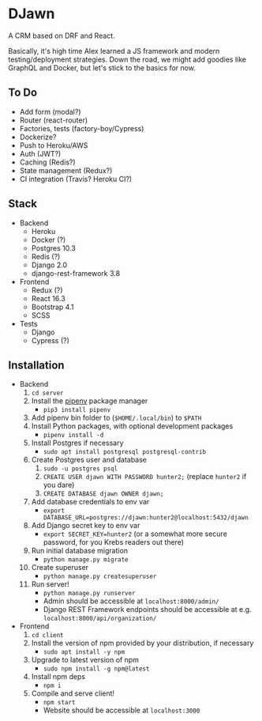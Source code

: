 DJawn
=====

A CRM based on DRF and React.

Basically, it's high time Alex learned a JS framework and modern testing/deployment strategies.
Down the road, we might add goodies like GraphQL and Docker, but let's stick to the basics for now.

To Do
-----

- Add form (modal?)
- Router (react-router)
- Factories, tests (factory-boy/Cypress)
- Dockerize?
- Push to Heroku/AWS
- Auth (JWT?)
- Caching (Redis?)
- State management (Redux?)
- CI integration (Travis? Heroku CI?)

Stack
-----

- Backend
    - Heroku
    - Docker (?)
    - Postgres 10.3
    - Redis (?)
    - Django 2.0
    - django-rest-framework 3.8
- Frontend
    - Redux (?)
    - React 16.3
    - Bootstrap 4.1
    - SCSS
- Tests
    - Django
    - Cypress (?)

Installation
------------

- Backend
    1. `cd server`
    2. Install the [pipenv](https://docs.pipenv.org/) package manager
        - `pip3 install pipenv`
    3. Add pipenv bin folder to (`$HOME/.local/bin`) to `$PATH`
    4. Install Python packages, with optional development packages
        - `pipenv install -d`
    5. Install Postgres if necessary
        - `sudo apt install postgresql postgresql-contrib`
    6. Create Postgres user and database
        1. `sudo -u postgres psql`
        2. `CREATE USER djawn WITH PASSWORD hunter2;` (replace `hunter2` if you dare)
        3. `CREATE DATABASE djawn OWNER djawn;`
    7. Add database credentials to env var
        - `export DATABASE_URL=postgres://djawn:hunter2@localhost:5432/djawn`
    8. Add Django secret key to env var
        - `export SECRET_KEY=hunter2` (or a somewhat more secure password, for you Krebs readers out there)
    9. Run initial database migration
        - `python manage.py migrate`
    10. Create superuser
        - `python manage.py createsuperuser`
    11. Run server!
        - `python manage.py runserver`
        - Admin should be accessible at `localhost:8000/admin/`
        - Django REST Framework endpoints should be accessible at e.g. `localhost:8000/api/organization/`
- Frontend
    1. `cd client`
    2. Install the version of npm provided by your distribution, if necessary
        - `sudo apt install -y npm`
    3. Upgrade to latest version of npm
        - `sudo npm install -g npm@latest`
    4. Install npm deps
        - `npm i`
    5. Compile and serve client!
        - `npm start`
        - Website should be accessible at `localhost:3000`
